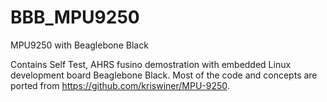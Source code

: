 # BBB_MPU9250
MPU9250 with Beaglebone Black

Contains Self Test, AHRS fusino demostration with embedded Linux development board Beaglebone Black.
Most of the code and concepts are ported from https://github.com/kriswiner/MPU-9250.
